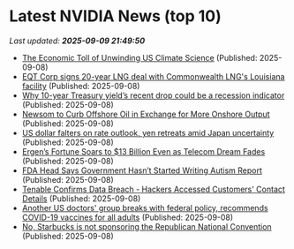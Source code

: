 # Latest NVIDIA News (top 10)
_Last updated: **2025-09-09 21:49:50**_

- [The Economic Toll of Unwinding US Climate Science](https://biztoc.com/x/030e9d87aa5af755) (Published: 2025-09-08)
- [EQT Corp signs 20-year LNG deal with Commonwealth LNG's Louisiana facility](https://biztoc.com/x/7c106170fbcb622a) (Published: 2025-09-08)
- [Why 10-year Treasury yield’s recent drop could be a recession indicator](https://biztoc.com/x/8231f7a9dbe3987c) (Published: 2025-09-08)
- [Newsom to Curb Offshore Oil in Exchange for More Onshore Output](https://biztoc.com/x/013a0acae7b03e8a) (Published: 2025-09-08)
- [US dollar falters on rate outlook, yen retreats amid Japan uncertainty](https://biztoc.com/x/d505020ad966a1e7) (Published: 2025-09-08)
- [Ergen’s Fortune Soars to $13 Billion Even as Telecom Dream Fades](https://biztoc.com/x/97da72cd1d587110) (Published: 2025-09-08)
- [FDA Head Says Government Hasn’t Started Writing Autism Report](https://biztoc.com/x/fbc5a2cee01227d1) (Published: 2025-09-08)
- [Tenable Confirms Data Breach - Hackers Accessed Customers' Contact Details](https://biztoc.com/x/cb7800fcc17422ac) (Published: 2025-09-08)
- [Another US doctors' group breaks with federal policy, recommends COVID-19 vaccines for all adults](https://biztoc.com/x/a237a17914aeb43a) (Published: 2025-09-08)
- [No, Starbucks is not sponsoring the Republican National Convention](https://biztoc.com/x/aad66d0e8b524cc3) (Published: 2025-09-08)
